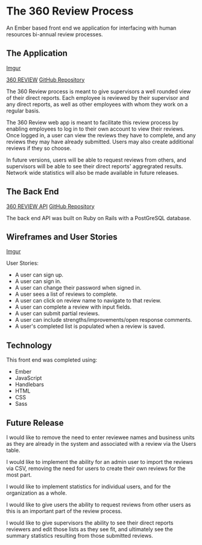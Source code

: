 # The 360 Review Process

An Ember based front end we application for interfacing with human resources
bi-annual review processes.

## The Application

[Imgur](https://i.imgur.com/4FouJfj.png)

[360 REVIEW](https://mdcollins80.github.io/ThreeSixty-Review)
[GitHub Repository](https://github.com/mdcollins80/ThreeSixty-Review)


The 360 Review process is meant to give supervisors a well rounded view of their
direct reports.  Each employee is reviewed by their supervisor and any direct
reports, as well as other employees with whom they work on a regular basis.

The 360 Review web app is meant to facilitate this review process by enabling
employees to log in to their own account to view their reviews.  Once logged in,
a user can view the reviews they have to complete, and any reviews they may have
already submitted.  Users may also create additional reviews if they so choose.

In future versions, users will be able to request reviews from others, and
supervisors will be able to see their direct reports' aggregrated results.
Network wide statistics will also be made available in future releases.

## The Back End

[360 REVIEW API](https://frightening-citadel-39718.herokuapp.com/)
[GitHub Repository](https://github.com/mdcollins80/ThreeSixty-Review-Api)

The back end API was built on Ruby on Rails with a PostGreSQL database.

## Wireframes and User Stories

[Imgur](https://i.imgur.com/DXH2zla.jpg)

User Stories:
- A user can sign up.
- A user can sign in.
- A user can change their password when signed in.
- A user sees a list of reviews to complete.
- A user can click on review name to navigate to that review.
- A user can complete a review with input fields.
- A user can submit partial reviews.
- A user can include strengths/improvements/open response comments.
- A user's completed list is populated when a review is saved.

## Technology

This front end was completed using:
- Ember
- JavaScript
- Handlebars
- HTML
- CSS
- Sass

## Future Release

I would like to remove the need to enter reviewee names and business units as
they are already in the system and associated with a review via the Users table.

I would like to implement the ability for an admin user to import the
reviews via CSV, removing the need for users to create their own reviews for
the most part.

I would like to implement statistics for individual users, and for the organization
as a whole.

I would like to give users the ability to request reviews from other users as
this is an important part of the review process.

I would like to give supervisors the ability to see their direct reports reviewers
and edit those lists as they see fit, and ultimately see the summary statistics
resulting from those submitted reviews.
